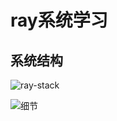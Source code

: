 # ray系统学习

## 系统结构

![ray-stack](https://github.com/chuanlei/tech-notes/blob/master/pics/ray-stack.jpg)

![细节](https://github.com/chuanlei/tech-notes/blob/master/pics/ray-architecture.jpg)
